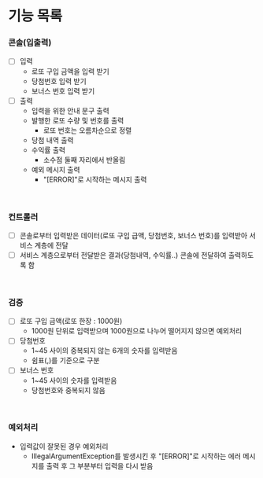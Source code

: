 # 기능 목록

### 콘솔(입출력)

- [ ] 입력
    - 로또 구입 금액을 입력 받기
    - 당첨번호 입력 받기
    - 보너스 번호 입력 받기
- [ ] 출력
    - 입력을 위한 안내 문구 출력
    - 발행한 로또 수량 및 번호를 출력
        - 로또 번호는 오름차순으로 정렬
    - 당첨 내역 출력
    - 수익률 출력
        - 소수점 둘째 자리에서 반올림
    - 예외 메시지 출력
        - "[ERROR]"로 시작하는 메시지 출력

<br> 

### 컨트롤러

- [ ] 콘솔로부터 입력받은 데이터(로또 구입 급액, 당첨번호, 보너스 번호)를 입력받아 서비스 계층에 전달
- [ ] 서비스 계층으로부터 전달받은 결과(당첨내역, 수익률..) 콘솔에 전달하여 출력하도록 함

<br> 

### 검증

- [ ] 로또 구입 금액(로또 한장 : 1000원)
    - 1000원 단위로 입력받으며 1000원으로 나누어 떨어지지 않으면 예외처리
- [ ] 당첨번호
    - 1~45 사이의 중복되지 않는 6개의 숫자를 입력받음
    - 쉼표(,)를 기준으로 구분
- [ ] 보너스 번호
    - 1~45 사이의 숫자를 입력받음
    - 당첨번호와 중복되지 않음

<br> 

### 예외처리

- 입력값이 잘못된 경우 예외처리
    - IllegalArgumentException를 발생시킨 후 "[ERROR]"로 시작하는 에러 메시지를 출력 후 그 부분부터 입력을 다시 받음
